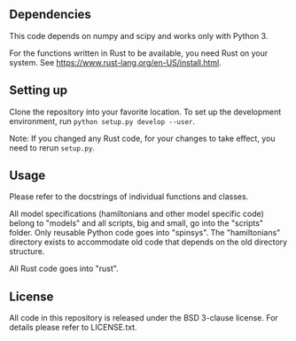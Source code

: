 ## Dependencies

This code depends on numpy and scipy and works only with Python 3.

For the functions written in Rust to be available, you need Rust on your system.
See <https://www.rust-lang.org/en-US/install.html>.

## Setting up

Clone the repository into your favorite location. To set up the development
environment, run `python setup.py develop --user`.

Note: If you changed any Rust code, for your changes to take effect, you need to
rerun `setup.py`.

## Usage

Please refer to the docstrings of individual functions and classes.

All model specifications (hamiltonians and other model specific code) belong to
"models" and all scripts, big and small, go into the "scripts" folder. Only
reusable Python code goes into "spinsys". The "hamiltonians" directory exists to
accommodate old code that depends on the old directory structure.

All Rust code goes into "rust".

## License

All code in this repository is released under the BSD 3-clause license. For
details please refer to LICENSE.txt.
